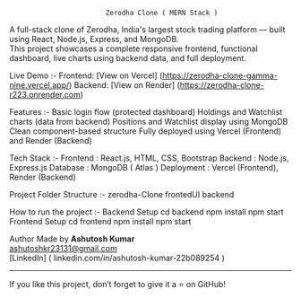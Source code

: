                             Zerodha Clone ( MERN Stack ) 

A full-stack clone of Zerodha, India's largest stock trading platform — built using React, Node.js, Express, and MongoDB.  
This project showcases a complete responsive frontend, functional dashboard, live charts using backend data, and full deployment.
 
 Live Demo :-
   Frontend: [View on Vercel] (https://zerodha-clone-gamma-nine.vercel.app/)
   Backend: [View on Render] (https://zerodha-clone-r223.onrender.com)

 Features :-
   Basic login flow (protected dashboard)
   Holdings and Watchlist charts (data from backend)
   Positions and Watchlist display using MongoDB
   Clean component-based structure
   Fully deployed using Vercel (Frontend) and Render (Backend)


 Tech Stack :-
    Frontend :
      React.js, HTML, CSS, Bootstrap
    Backend :
      Node.js, Express.js
    Database :
      MongoDB ( Atlas )
    Deployment :
      Vercel (Frontend), Render (Backend)
      
  Project Folder Structure :-
    zerodha-Clone
      frontedUI
      backend

  How to run the project :-
      Backend Setup 
        cd backend
        npm install
        npm start
      Frontend Setup 
        cd frontend
        npm install
        npm start

 Author
     Made by **Ashutosh Kumar**  
     ashutoshkr23131@gmail.com  
     [LinkedIn] ( linkedin.com/in/ashutosh-kumar-22b089254 )

---

If you like this project, don’t forget to give it a ⭐ on GitHub!









      

